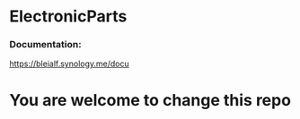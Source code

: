 # ElectronicParts
### Documentation:
https://bleialf.synology.me/docu


# You are welcome to change this repo
